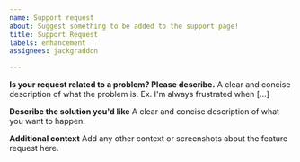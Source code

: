 ```yaml
---
name: Support request
about: Suggest something to be added to the support page!
title: Support Request
labels: enhancement
assignees: jackgraddon

---
```


**Is your request related to a problem? Please describe.**
A clear and concise description of what the problem is. Ex. I'm always frustrated when [...]

**Describe the solution you'd like**
A clear and concise description of what you want to happen.

**Additional context**
Add any other context or screenshots about the feature request here.
